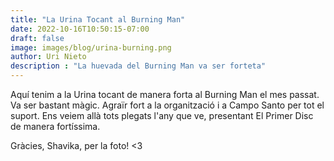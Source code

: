 ```yaml
---
title: "La Urina Tocant al Burning Man"
date: 2022-10-16T10:50:15-07:00
draft: false
image: images/blog/urina-burning.png
author: Uri Nieto
description : "La huevada del Burning Man va ser forteta"
---
```


Aquí tenim a la Urina tocant de manera forta al Burning Man el mes passat.
Va ser bastant màgic.
Agraïr fort a la organització i a Campo Santo per tot el suport.
Ens veiem allà tots plegats l'any que ve, presentant El Primer Disc de manera fortíssima.

Gràcies, Shavika, per la foto! <3
